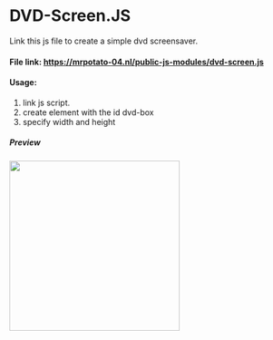 # DVD-Screen.JS
Link this js file to create a simple dvd screensaver.
#### File link: https://mrpotato-04.nl/public-js-modules/dvd-screen.js
#### Usage:
1.  link js script.
2.  create element with the id dvd-box
3.  specify width and height
##### Preview
<a><img src="![image](https://user-images.githubusercontent.com/80412415/161012148-9b19597a-2b77-4001-91cb-807e4eb59500.png)
" width='300' /></a>
